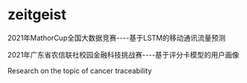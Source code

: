 # zeitgeist
2021年MathorCup全国大数据竞赛----基于LSTM的移动通讯流量预测

2021年广东省农信联社校园金融科技挑战赛----基于评分卡模型的用户画像

Research on the topic of cancer traceability

